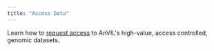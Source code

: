 ```yaml
---
title: "Access Data"
---
```


Learn how to [request access](/learn/guides/requesting-data-access) to AnVIL's high-value,  access controlled, genomic datasets.

